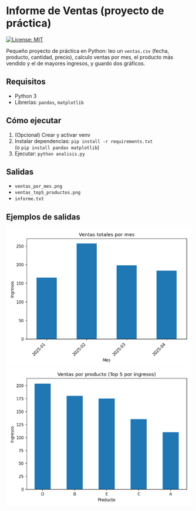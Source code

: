 
# Informe de Ventas (proyecto de práctica)

[![License: MIT](https://img.shields.io/badge/License-MIT-yellow.svg)](LICENSE)

Pequeño proyecto de práctica en Python: leo un `ventas.csv` (fecha, producto, cantidad, precio), calculo ventas por mes, el producto más vendido y el de mayores ingresos, y guardo dos gráficos.

## Requisitos

- Python 3
- Librerías: `pandas`, `matplotlib`

## Cómo ejecutar

1. (Opcional) Crear y activar venv
2. Instalar dependencias: `pip install -r requirements.txt`  
   (o `pip install pandas matplotlib`)
3. Ejecutar: `python analisis.py`

## Salidas

- `ventas_por_mes.png`
- `ventas_top5_productos.png`
- `informe.txt`

## Ejemplos de salidas
![Ventas por mes](docs/ventas_por_mes.png)
![Top 5 por ingresos](docs/ventas_top5_productos.png)

